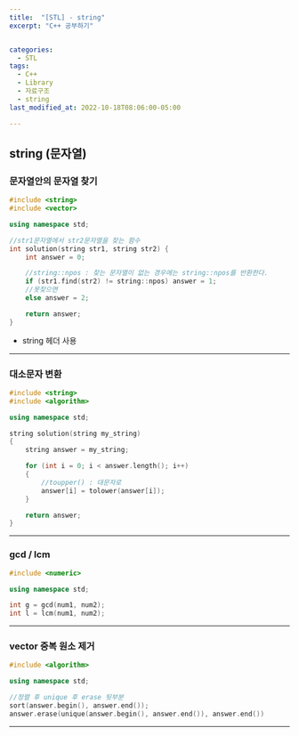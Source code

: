 ```yaml
---
title:  "[STL] - string"
excerpt: "C++ 공부하기"


categories:
  - STL
tags:
  - C++
  - Library
  - 자료구조
  - string
last_modified_at: 2022-10-18T08:06:00-05:00

---
```


## string (문자열)

### 문자열안의 문자열 찾기

```cpp
#include <string>
#include <vector>

using namespace std;

//str1문자열에서 str2문자열을 찾는 함수
int solution(string str1, string str2) {
    int answer = 0;

    //string::npos : 찾는 문자열이 없는 경우에는 string::npos를 반환한다.
    if (str1.find(str2) != string::npos) answer = 1;
    //못찾으면
    else answer = 2;

    return answer;
}
```

- string 헤더 사용

---

### 대소문자 변환

```cpp
#include <string>
#include <algorithm>

using namespace std;

string solution(string my_string)
{
    string answer = my_string;

    for (int i = 0; i < answer.length(); i++)
    {
        //toupper() : 대문자로
        answer[i] = tolower(answer[i]);
    }

    return answer;
}
```

---

### gcd / lcm

```cpp
#include <numeric>

using namespace std;

int g = gcd(num1, num2);
int l = lcm(num1, num2);
```

---

### vector 중복 원소 제거

```cpp
#include <algorithm>

using namespace std;

//정렬 후 unique 후 erase 뒷부분
sort(answer.begin(), answer.end());
answer.erase(unique(answer.begin(), answer.end()), answer.end())
```

---
